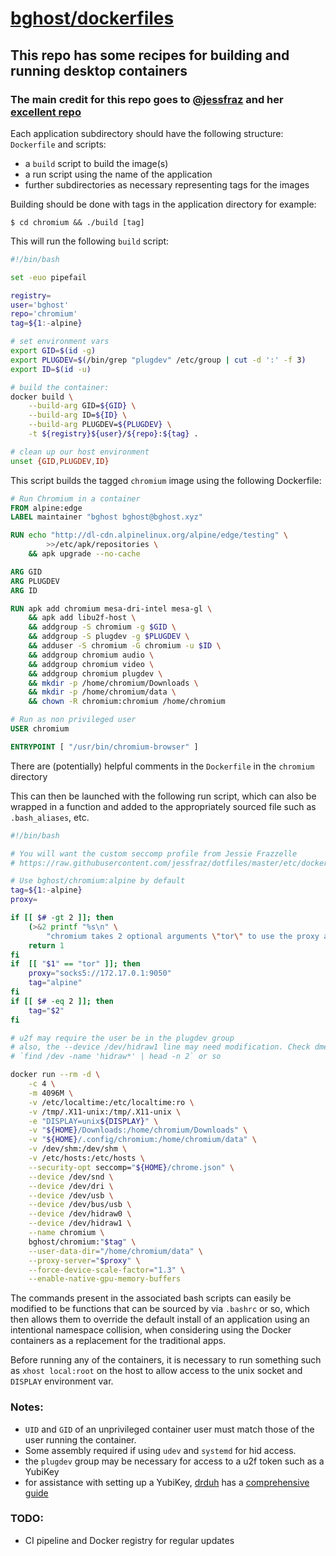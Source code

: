 # [bghost/dockerfiles](https://github.com/bghost/dockerfiles)

## This repo has some recipes for building and running desktop containers

### The main credit for this repo goes to [@jessfraz](https://twitter.com/jessfraz) and her [excellent repo](https://github.com/jessfraz/dockerfiles)

Each application subdirectory should have the following structure: `Dockerfile` and scripts:

* a `build` script to build the image(s)
* a run script using the name of the application
* further subdirectories as necessary representing tags for the images

Building should be done with tags in the application directory for example:

```console
$ cd chromium && ./build [tag]
```

This will run the following `build` script:

```sh
#!/bin/bash

set -euo pipefail

registry=
user='bghost'
repo='chromium'
tag=${1:-alpine}

# set environment vars
export GID=$(id -g)
export PLUGDEV=$(/bin/grep "plugdev" /etc/group | cut -d ':' -f 3)
export ID=$(id -u)

# build the container:
docker build \
    --build-arg GID=${GID} \
    --build-arg ID=${ID} \
    --build-arg PLUGDEV=${PLUGDEV} \
    -t ${registry}${user}/${repo}:${tag} .

# clean up our host environment
unset {GID,PLUGDEV,ID}
```


This script builds the tagged `chromium` image using the following Dockerfile:

```dockerfile
# Run Chromium in a container
FROM alpine:edge
LABEL maintainer "bghost bghost@bghost.xyz"

RUN echo "http://dl-cdn.alpinelinux.org/alpine/edge/testing" \
        >>/etc/apk/repositories \
    && apk upgrade --no-cache

ARG GID
ARG PLUGDEV
ARG ID

RUN apk add chromium mesa-dri-intel mesa-gl \
    && apk add libu2f-host \
    && addgroup -S chromium -g $GID \
    && addgroup -S plugdev -g $PLUGDEV \
    && adduser -S chromium -G chromium -u $ID \
    && addgroup chromium audio \
    && addgroup chromium video \
    && addgroup chromium plugdev \
    && mkdir -p /home/chromium/Downloads \
    && mkdir -p /home/chromium/data \
    && chown -R chromium:chromium /home/chromium

# Run as non privileged user
USER chromium

ENTRYPOINT [ "/usr/bin/chromium-browser" ]
```


There are (potentially) helpful comments in the `Dockerfile` in the `chromium` directory

This can then be launched with the following run script, which can also be
wrapped in a function and added to the appropriately sourced file such as
`.bash_aliases`, etc.

```sh
#!/bin/bash

# You will want the custom seccomp profile from Jessie Frazzelle
# https://raw.githubusercontent.com/jessfraz/dotfiles/master/etc/docker/seccomp/chrome.json

# Use bghost/chromium:alpine by default
tag=${1:-alpine}
proxy=

if [[ $# -gt 2 ]]; then
    (>&2 printf "%s\n" \
        "chromium takes 2 optional arguments \"tor\" to use the proxy and <tag>")
    return 1
fi
if  [[ "$1" == "tor" ]]; then
    proxy="socks5://172.17.0.1:9050"
    tag="alpine"
fi
if [[ $# -eq 2 ]]; then
    tag="$2"
fi

# u2f may require the user be in the plugdev group
# also, the --device /dev/hidraw1 line may need modification. Check dmesg.
# `find /dev -name 'hidraw*' | head -n 2` or so

docker run --rm -d \
    -c 4 \
    -m 4096M \
    -v /etc/localtime:/etc/localtime:ro \
    -v /tmp/.X11-unix:/tmp/.X11-unix \
    -e "DISPLAY=unix${DISPLAY}" \
    -v "${HOME}/Downloads:/home/chromium/Downloads" \
    -v "${HOME}/.config/chromium:/home/chromium/data" \
    -v /dev/shm:/dev/shm \
    -v /etc/hosts:/etc/hosts \
    --security-opt seccomp="${HOME}/chrome.json" \
    --device /dev/snd \
    --device /dev/dri \
    --device /dev/usb \
    --device /dev/bus/usb \
    --device /dev/hidraw0 \
    --device /dev/hidraw1 \
    --name chromium \
    bghost/chromium:"$tag" \
    --user-data-dir="/home/chromium/data" \
    --proxy-server="$proxy" \
    --force-device-scale-factor="1.3" \
    --enable-native-gpu-memory-buffers
```


The commands present in the associated bash scripts can easily be modified to
be functions that can be sourced by via `.bashrc` or so, which then allows
them to override the default install of an application using an intentional
namespace collision, when considering using the Docker containers as a
replacement for the traditional apps.

Before running any of the containers, it is necessary to run something such as
`xhost local:root` on the host to allow access to the unix socket and
`DISPLAY` environment var.  

### Notes:

* `UID` and `GID` of an unprivileged container user must match those of the
  user running the container.
* Some assembly required if using `udev` and `systemd` for hid access.
* the `plugdev` group may be necessary for access to a u2f token such as a
  YubiKey
* for assistance with setting up a YubiKey, [drduh](https://github.com/drduh)
  has a [comprehensive guide](https://github.com/drduh/YubiKey-Guide)

### TODO:

* CI pipeline and Docker registry for regular updates
